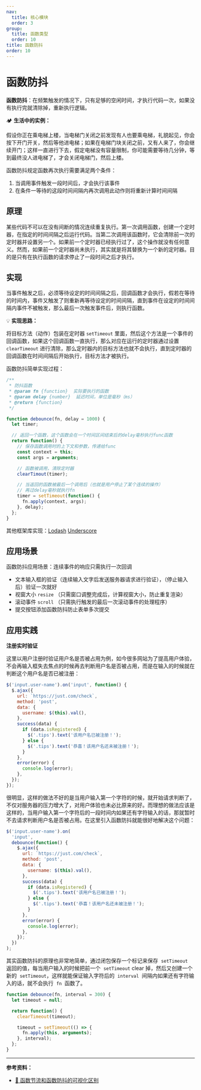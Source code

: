 ```yaml
---
nav:
  title: 核心模块
  order: 3
group:
  title: 函数类型
  order: 10
title: 函数防抖
order: 10
---
```


# 函数防抖

**函数防抖**：在频繁触发的情况下，只有足够的空闲时间，才执行代码一次，如果没有执行完就清除掉，重新执行逻辑。

🏕 **生活中的实例：**

假设你正在乘电梯上楼，当电梯门关闭之前发现有人也要乘电梯，礼貌起见，你会按下开门开关，然后等他进电梯；如果在电梯门块关闭之前，又有人来了，你会继续开门；这样一直进行下去，假定电梯没有容量限制，你可能需要等待几分钟，等到最终没人进电梯了，才会关闭电梯门，然后上楼。

函数防抖规定函数再次执行需要满足两个条件：

1. 当调用事件触发一段时间后，才会执行该事件
2. 在条件一等待的这段时间间隔内再次调用此动作则将重新计算时间间隔

## 原理

某些代码不可以在没有间断的情况连续重复执行。第一次调用函数，创建一个定时器，在指定的时间间隔之后运行代码。当第二次调用该函数时，它会清除前一次的定时器并设置另一个。如果前一个定时器已经执行过了，这个操作就没有任何意义。然而，如果前一个定时器尚未执行，其实就是将其替换为一个新的定时器。目的是只有在执行函数的请求停止了一段时间之后才执行。

## 实现

当事件触发之后，必须等待设定的时间间隔之后，回调函数才会执行，假若在等待的时间内，事件又触发了则重新再等待设定的时间间隔，直到事件在设定的时间间隔内事件不被触发，那么最后一次触发事件后，则执行函数。

💡 **实现思路：**

将目标方法（动作）包装在定时器 `setTimeout` 里面，然后这个方法是一个事件的回调函数，如果这个回调函数一直执行，那么对应在运行的定时器通过设置 `clearTimeout` 进行清除，那么定时器内的目标方法也就不会执行，直到定时器的回调函数在时间间隔后开始执行，目标方法才被执行。

函数防抖简单实现过程：

```js
/**
 * 防抖函数
 * @param fn {function}  实际要执行的函数
 * @param delay {number}  延迟时间，单位是毫秒（ms）
 * @return {function}
 */

function debounce(fn, delay = 1000) {
  let timer;

  // 返回一个函数，这个函数会在一个时间区间结束后的delay毫秒执行func函数
  return function() {
    // 保存函数调用时的上下文和参数，传递给func
    const context = this;
    const args = arguments;

    // 函数被调用，清除定时器
    clearTimout(timer);

    // 当返回的函数被最后一个调用后（也就是用户停止了某个连续的操作）
    // 再过delay毫秒就执行fn
    timer = setTimeout(function() {
      fn.apply(context, args);
    }, delay);
  };
}
```

其他框架库实现：[Lodash](https://github.com/lodash/lodash/blob/master/debounce.js) [Underscore](https://underscorejs.org/#debounce)

## 应用场景

函数防抖应用场景：连续事件的响应只需执行一次回调

- 文本输入框的验证（连续输入文字后发送服务器请求进行验证），（停止输入后）验证一次就好
- 视窗大小 `resize` （只需窗口调整完成后，计算视窗大小，防止重复渲染）
- 滚动事件 `scroll` （只需执行触发的最后一次滚动事件的处理程序）
- 提交按钮添加函数防抖防止表单多次提交

## 应用实践

**注册实时验证**

这里以用户注册时验证用户名是否被占用为例，如今很多网站为了提高用户体验，不会再输入框失去焦点的时候再去判断用户名是否被占用，而是在输入的时候就在判断这个用户名是否已被注册：

```js
$('input.user-name').on('input', function() {
  $.ajax({
    url: `https://just.com/check`,
    method: 'post',
    data: {
      username: $(this).val(),
    },
    success(data) {
      if (data.isRegistered) {
        $('.tips').text('该用户名已被注册！');
      } else {
        $('.tips').text('恭喜！该用户名还未被注册！');
      }
    },
    error(error) {
      console.log(error);
    },
  });
});
```

很明显，这样的做法不好的是当用户输入第一个字符的时候，就开始请求判断了，不仅对服务器的压力增大了，对用户体验也未必比原来的好。而理想的做法应该是这样的，当用户输入第一个字符后的一段时间内如果还有字符输入的话，那就暂时不去请求判断用户名是否被占用。在这里引入函数防抖就能很好地解决这个问题：

```js
$('input.user-name').on(
  'input',
  debounce(function() {
    $.ajax({
      url: `https://just.com/check`,
      method: 'post',
      data: {
        username: $(this).val(),
      },
      success(data) {
        if (data.isRegistered) {
          $('.tips').text('该用户名已被注册！');
        } else {
          $('.tips').text('恭喜！该用户名还未被注册！');
        }
      },
      error(error) {
        console.log(error);
      },
    });
  })
);
```

其实函数防抖的原理也非常地简单，通过闭包保存一个标记来保存  `setTimeout`  返回的值，每当用户输入的时候把前一个  `setTimeout` clear 掉，然后又创建一个新的  `setTimeout`，这样就能保证输入字符后的  `interval`  间隔内如果还有字符输入的话，就不会执行  `fn`  函数了。

```js
function debounce(fn, interval = 300) {
  let timeout = null;

  return function() {
    clearTimeout(timeout);

    timeout = setTimeout(() => {
      fn.apply(this, arguments);
    }, interval);
  };
}
```

---

**参考资料：**

- [📝 函数节流和函数防抖的可视化区别](http://demo.nimius.net/debounce_throttle/)
